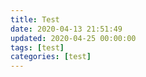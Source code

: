 ```yaml
---
title: Test
date: 2020-04-13 21:51:49
updated: 2020-04-25 00:00:00
tags: [test]
categories: [test]
---
```

